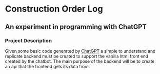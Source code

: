 Construction Order Log
======================
## An experiment in programming with ChatGPT 
### **Project Description**
Given some basic code generated by [ChatGPT](https://openai.com/blog/chatgpt) a simple to understand and replicate backend must be created to support the vanilla html front end created by the chatbot. The main purpose of the backend will be to create an api that the frontend gets its data from.

